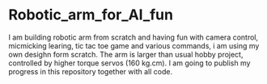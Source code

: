# Robotic_arm_for_AI_fun
I am building robotic arm from scratch and having fun with camera control, micmicking learing, tic tac toe game and various commands, i am using my own desighn form scratch. The arm is larger than usual hobby project, controlled by higher torque servos (160 kg.cm). I am going to publish my progress in this repository together with all code.
